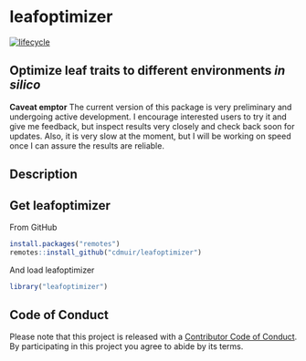 leafoptimizer
=======

[![lifecycle](https://img.shields.io/badge/lifecycle-experimental-orange.svg)](https://www.tidyverse.org/lifecycle/#experimental)

## Optimize leaf traits to different environments *in silico*

**Caveat emptor** The current version of this package is very preliminary and undergoing active development. I encourage interested users to try it and give me feedback, but inspect results very closely and check back soon for updates. Also, it is very slow at the moment, but I will be working on speed once I can assure the results are reliable.

## Description

## Get leafoptimizer
From GitHub

```r
install.packages("remotes")
remotes::install_github("cdmuir/leafoptimizer")
```

And load leafoptimizer

```r
library("leafoptimizer")
```

## Code of Conduct

Please note that this project is released with a [Contributor Code of Conduct](CONDUCT.md).
By participating in this project you agree to abide by its terms.